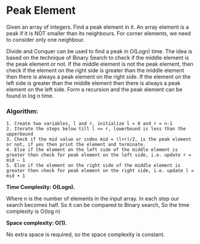 # Peak Element
Given an array of integers. Find a peak element in it. An array element is a peak if it is NOT smaller than its neighbours. For corner elements, we need to consider only one neighbour. 

Divide and Conquer can be used to find a peak in O(Logn) time. The idea is based on the technique of Binary Search to check if the middle element is the peak element or not. If the middle element is not the peak element, then check if the element on the right side is greater than the middle element then there is always a peak element on the right side. If the element on the left side is greater than the middle element then there is always a peak element on the left side. Form a recursion and the peak element can be found in log n time. 

### Algorithm: 
```
1. Create two variables, l and r, initialize l = 0 and r = n-1
2. Iterate the steps below till l <= r, lowerbound is less than the upperbound
3. Check if the mid value or index mid = (l+r)/2, is the peak element or not, if yes then print the element and terminate.
4. Else if the element on the left side of the middle element is greater then check for peak element on the left side, i.e. update r = mid – 1
5. Else if the element on the right side of the middle element is greater then check for peak element on the right side, i.e. update l = mid + 1
```

**Time Complexity: O(Logn).**

Where n is the number of elements in the input array. In each step our search becomes half. So it can be compared to Binary search, So the time complexity is O(log n)

**Space complexity: O(1).** 

No extra space is required, so the space complexity is constant.